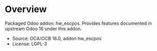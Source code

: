 # Overview

Packaged Odoo addon: hw_escpos. Provides features documented in upstream Odoo 16 under this addon.

- Source: OCA/OCB 16.0, addon hw_escpos
- License: LGPL-3
